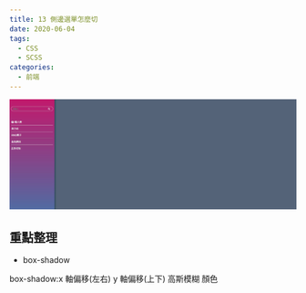 ```yaml
---
title: 13 側邊選單怎麼切
date: 2020-06-04
tags:
  - CSS
  - SCSS
categories:
  - 前端
---
```


![成品](../../.vuepress/public/images/13-completed.jpg)

## 重點整理

- box-shadow

box-shadow:x 軸偏移(左右) y 軸偏移(上下) 高斯模糊 顏色
